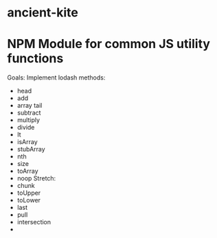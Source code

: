# ancient-kite
# NPM Module for common JS utility functions

Goals:
Implement lodash methods:
- head
- add
- array tail
- subtract
- multiply
- divide
- lt
- isArray
- stubArray
- nth
- size
- toArray
- noop
Stretch:
- chunk
- toUpper
- toLower
- last
- pull
- intersection
- 

